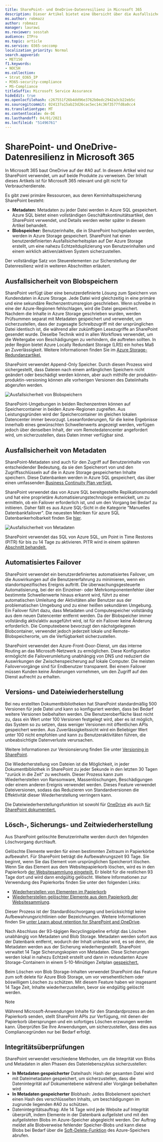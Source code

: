 ```yaml
---
title: SharePoint- und OneDrive-Datenresilienz in Microsoft 365
description: Dieser Artikel bietet eine Übersicht über die Ausfallsicherheit von SharePoint- und OneDrive-Daten in Microsoft 365.
ms.author: robmazz
author: robmazz
manager: laurawi
ms.reviewer: sosstah
audience: ITPro
ms.topic: article
ms.service: O365-seccomp
localization_priority: Normal
search.appverid:
- MET150
f1.keywords:
- NOCSH
ms.collection:
- Strat_O365_IP
- M365-security-compliance
- MS-Compliance
titleSuffix: Microsoft Service Assurance
hideEdit: true
ms.openlocfilehash: c267551f26b4dd96e3762b0edc2942a3cb22eb5c
ms.sourcegitcommit: 024137a15ab23d26cac5ec14c36f3577fd8a0cc4
ms.translationtype: MT
ms.contentlocale: de-DE
ms.lasthandoff: 04/01/2021
ms.locfileid: "51496761"
---
```

# <a name="sharepoint-and-onedrive-data-resiliency-in-microsoft-365"></a>SharePoint- und OneDrive-Datenresilienz in Microsoft 365

In Microsoft 365 baut OneDrive auf der #A0 auf. In diesem Artikel wird nur SharePoint verwendet, um auf beide Produkte zu verweisen. Der Inhalt dieses Artikels ist für Microsoft 365 relevant und gilt nicht für Verbraucherdienste.

Es gibt zwei primäre Ressourcen, aus deren Kerninhaltsspeicherung SharePoint besteht:

- **Metadaten:** Metadaten zu jeder Datei werden in Azure SQL gespeichert. Azure SQL bietet einen vollständigen Geschäftskontinuitätsartikel, den SharePoint verwendet, und Details werden weiter später in diesem Artikel behandelt.
- **Blobspeicher:** Benutzerinhalte, die in SharePoint hochgeladen werden, werden in Azure Storage gespeichert. SharePoint hat einen benutzerdefinierten Ausfallsicherheitsplan auf Der Azure Storage erstellt, um eine nahezu Echtzeitduplizierung von Benutzerinhalten und einem wirklich aktiven/aktiven System sicherzustellen.

Der vollständige Satz von Steuerelementen zur Sicherstellung der Datenresilienz wird in weiteren Abschnitten erläutert.

## <a name="blob-storage-resilience"></a>Ausfallsicherheit von Blobspeichern

SharePoint verfügt über eine benutzerdefinierte Lösung zum Speichern von Kundendaten in Azure Storage. Jede Datei wird gleichzeitig in eine primäre und eine sekundäre Rechenzentrumsregion geschrieben. Wenn schreibe in eine der Azure-Regionen fehlschlagen, wird die Datei gespeichert. Nachdem die Inhalte in Azure Storage geschrieben wurden, werden Prüfsummen separat mit Metadaten gespeichert und verwendet, um sicherzustellen, dass der zugesagte Schreibzugriff mit der ursprünglichen Datei identisch ist, die während aller zukünftigen Lesezugriffe an SharePoint gesendet wurde. Dieselbe Technik wird in allen Workflows verwendet, um die Weitergabe von Beschädigungen zu verhindern, die auftreten sollten. In jeder Region bietet Azure Locally Redundant Storage (LRS) ein hohes Maß an Zuverlässigkeit. Weitere Informationen finden Sie im [Azure Storage-Redundanzartikel.](/azure/storage/common/storage-redundancy-lrs)

SharePoint verwendet Append-Only Speicher. Durch diesen Prozess wird sichergestellt, dass Dateien nach einem anfänglichen Speichern nicht geändert oder beschädigt werden können, aber auch mithilfe der produktin-produktin-versioning können alle vorherigen Versionen des Dateiinhalts abgerufen werden.

![Ausfallsicherheit von Blobspeichern](../media/assurance-blob-storage-resiliency-diagram.png)

SharePoint-Umgebungen in beiden Rechenzentren können auf Speichercontainer in beiden Azure-Regionen zugreifen. Aus Leistungsgründen wird der Speichercontainer im gleichen lokalen Datencenter immer bevorzugt. Leseanforderungen, für die keine Ergebnisse innerhalb eines gewünschten Schwellenwerts angezeigt werden, verfügen jedoch über denselben Inhalt, der vom Remotedatencenter angefordert wird, um sicherzustellen, dass Daten immer verfügbar sind.

## <a name="metadata-resilience"></a>Ausfallsicherheit von Metadaten

SharePoint-Metadaten sind auch für den Zugriff auf Benutzerinhalte von entscheidender Bedeutung, da sie den Speicherort von und den Zugriffsschlüsseln auf die in Azure Storage gespeicherten Inhalte speichern. Diese Datenbanken werden in Azure SQL gespeichert, das über einen umfassenden [Business Continuity Plan verfügt.](/azure/sql-database/sql-database-business-continuity)

SharePoint verwendet das von Azure SQL bereitgestellte Replikationsmodell und hat eine proprietäre Automatisierungstechnologie entwickelt, um zu ermitteln, ob ein Failover erforderlich ist, und um den Vorgang bei Bedarf zu initiieren. Daher fällt es aus Azure SQL-Sicht in die Kategorie "Manuelles Datenbankfailover". Die neuesten Metriken für azure SQL Datenbankerholbarkeit finden Sie [hier](/azure/azure-sql/database/business-continuity-high-availability-disaster-recover-hadr-overview#recover-a-database-to-the-existing-server).

![Ausfallsicherheit von Metadaten](../media/assurance-metadata-resiliency-diagram.png)

SharePoint verwendet das SQL von Azure SQL, um Point in Time Restores (PITR) für bis zu 14 Tage zu aktivieren. PITR wird in einem späteren [Abschnitt behandelt.](#deletion-backup-and-point-in-time-restore)

## <a name="automated-failover"></a>Automatisiertes Failover

SharePoint verwendet ein benutzerdefiniertes automatisiertes Failover, um die Auswirkungen auf die Benutzererfahrung zu minimieren, wenn ein standortspezifisches Ereignis auftritt. Die überwachungsgesteuerte Automatisierung, bei der ein Einzelner- oder Mehrkomponentenfehler über bestimmte Schwellenwerte hinaus erkannt wird, führt zu einer automatischen Umleitung der Aktivitäten aller Benutzer aus der problematischen Umgebung und zu einer heißen sekundären Umgebung. Ein Failover führt dazu, dass Metadaten und Computespeicher vollständig aus dem neuen Datencenter entfernt werden. Da der Blobspeicher immer vollständig aktiv/aktiv ausgeführt wird, ist für ein Failover keine Änderung erforderlich. Die Computeebene bevorzugt den nächstgelegenen Blobcontainer, verwendet jedoch jederzeit lokale und Remote-Blobspeicherorte, um die Verfügbarkeit sicherzustellen.

SharePoint verwendet den Azure-Front-Door-Dienst, um das interne Routing an das Microsoft-Netzwerk zu ermöglichen. Diese Konfiguration ermöglicht die Failoverumleitung unabhängig von DNS und reduziert die Auswirkungen der Zwischenspeicherung auf lokale Computer. Die meisten Failovervorgänge sind für Endbenutzer transparent. Bei einem Failover müssen Kunden keine Änderungen vornehmen, um den Zugriff auf den Dienst aufrecht zu erhalten.

## <a name="versioning-and-files-restore"></a>Versions- und Dateiwiederherstellung

Bei neu erstellten Dokumentbibliotheken hat SharePoint standardmäßig 500 Versionen für jede Datei und kann so konfiguriert werden, dass bei Bedarf weitere Versionen beibehalten werden. Die Benutzeroberfläche lässt nicht zu, dass ein Wert unter 100 Versionen festgelegt wird, aber es ist möglich, das System so zu setzen, dass weniger Versionen mit öffentlichen APIs gespeichert werden. Aus Zuverlässigkeitssicht wird ein Beliebiger Wert unter 100 nicht empfohlen und kann zu Benutzeraktivitäten führen, die unbeabsichtigte Datenverluste verursachen.

Weitere Informationen zur Versionsierung finden Sie unter [Versioning in SharePoint](/microsoft-365/community/versioning-basics-best-practices).

Die Wiederherstellung von Dateien ist die Möglichkeit, in jeder Dokumentbibliothek in SharePoint zu jeder Sekunde in den letzten 30 Tagen "zurück in die Zeit" zu wechseln. Dieser Prozess kann zum Wiederherstellen von Ransomware, Massenlöschungen, Beschädigungen oder einem anderen Ereignis verwendet werden. Dieses Feature verwendet Dateiversionen, sodass das Reduzieren von Standardversionen die Effektivität dieser Wiederherstellung verringern kann.

Die Dateiwiederherstellungsfunktion ist sowohl für [OneDrive](https://support.office.com/article/restore-your-onedrive-fa231298-759d-41cf-bcd0-25ac53eb8a15) als auch [für SharePoint dokumentiert.](https://support.office.com/article/Restore-a-document-library-317791c3-8bd0-4dfd-8254-3ca90883d39a)

## <a name="deletion-backup-and-point-in-time-restore"></a>Lösch-, Sicherungs- und Zeitwiederherstellung

Aus SharePoint gelöschte Benutzerinhalte werden durch den folgenden Löschvorgang durchlauft.

Gelöschte Elemente werden für einen bestimmten Zeitraum in Papierkörbe aufbewahrt. Für SharePoint beträgt die Aufbewahrungszeit 93 Tage. Sie beginnt, wenn Sie das Element vom ursprünglichen Speicherort löschen. Wenn Sie das Element aus dem Websitepapierkorb löschen, wird es in den Papierkorb [der Websitesammlung eingeteilt.](https://support.office.com/article/restore-deleted-items-from-the-site-collection-recycle-bin-5fa924ee-16d7-487b-9a0a-021b9062d14b) Er bleibt für die restlichen 93 Tage dort und wird dann endgültig gelöscht. Weitere Informationen zur Verwendung des Papierkorbs finden Sie unter den folgenden Links:

- [Wiederherstellen von Elementen im Papierkorb](https://support.office.com/article/Restore-items-in-the-Recycle-Bin-of-a-SharePoint-site-6df466b6-55f2-4898-8d6e-c0dff851a0be)
- [Wiederherstellen gelöschter Elemente aus dem Papierkorb der Websitesammlung](https://support.office.com/article/Restore-deleted-items-from-the-site-collection-recycle-bin-5fa924ee-16d7-487b-9a0a-021b9062d14b).

Dieser Prozess ist der Standardlöschvorgang und berücksichtigt keine Aufbewahrungsrichtlinien oder Bezeichnungen. Weitere Informationen finden Sie [unter Learn about retention for SharePoint and OneDrive](/microsoft-365/compliance/retention-policies-sharepoint).

Nach Abschluss der 93-tägigen Recyclingpipeline erfolgt das Löschen unabhängig von Metadaten und Blob Storage. Metadaten werden sofort aus der Datenbank entfernt, wodurch der Inhalt unlesbar wird, es sei denn, die Metadaten werden aus der Sicherung wiederhergestellt. SharePoint verwaltet 14 Tage Sicherungskopien von Metadaten. Diese Sicherungen werden lokal in nahezu Echtzeit erstellt und dann in redundanten Azure Storage-Containern in einem 5-10-Minütigen Zeitplan [gespeichert.](/azure/sql-database/sql-database-automated-backups)

Beim Löschen von Blob Storage-Inhalten verwendet SharePoint das Feature zum soft delete für Azure Blob Storage, um vor versehentlichem oder böswilligem Löschen zu schützen. Mit diesem Feature haben wir insgesamt 14 Tage Zeit, Inhalte wiederherzustellen, bevor sie endgültig gelöscht werden.

>[!Note]
>Während Microsoft-Anwendungen Inhalte für den Standardprozess an den Papierkorb senden, stellt SharePoint APIs zur Verfügung, mit denen der Papierkorb übersprungen und ein sofortiges Löschen erzwungen werden kann. Überprüfen Sie Ihre Anwendungen, um sicherzustellen, dass dies aus Compliancegründen nur bei Bedarf erfolgt.

## <a name="integrity-checks"></a>Integritätsüberprüfungen

SharePoint verwendet verschiedene Methoden, um die Integrität von Blobs und Metadaten in allen Phasen des Datenlebenszyklus sicherzustellen:

- **In Metadaten gespeicherter** Dateihash: Hash der gesamten Datei wird mit Dateimetadaten gespeichert, um sicherzustellen, dass die Datenintegrität auf Dokumentebene während aller Vorgänge beibehalten wird
- **In Metadaten gespeicherter** Blobhash: Jedes Blobelement speichert einen Hash des verschlüsselten Inhalts, um beschädigungen im zugrunde liegenden #A0 zu schützen.
- Datenintegritätsauftrag: Alle 14 Tage wird jede Website auf Integrität überprüft, indem Elemente in der Datenbank aufgelistet und mit den aufgelisteten Blobs im Azure-Speicher abgegleicht werden. Der Auftrag meldet alle Blobverweise fehlender Speicher-Blobs und kann diese Blobs bei Bedarf über die [Soft-Delete-Funktion](/azure/storage/blobs/soft-delete-blob-overview) des Azure-Speichers abrufen.
